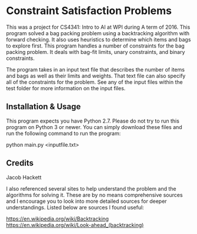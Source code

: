 # Constraint Satisfaction Problems

This was a project for CS4341: Intro to AI at WPI during A term of 2016.
This program solved a bag packing problem using a backtracking algorithm
with forward checking. It also uses heuristics to determine which items
and bags to explore first. This program handles a number of constraints
for the bag packing problem. It deals with bag-fit limits, unary constraints,
and binary constraints. 

The program takes in an input text file that describes the number of
items and bags as well as their limits and weights. That text file can also
specify all of the constraints for the problem. See any of the input files
within the test folder for more information on the input files.


## Installation & Usage

This program expects you have Python 2.7. Please do not try to run this program 
on Python 3 or newer. You can simply download these files and run the 
following command to run the program:

python main.py <inputfile.txt>

## Credits

Jacob Hackett

I also referenced several sites to help understand the problem and the
algorithms for solving it. These are by no means comprehensive sources
and I encourage you to look into more detailed sources for deeper
understandings. Listed below are sources I found useful:

https://en.wikipedia.org/wiki/Backtracking
https://en.wikipedia.org/wiki/Look-ahead_(backtracking)